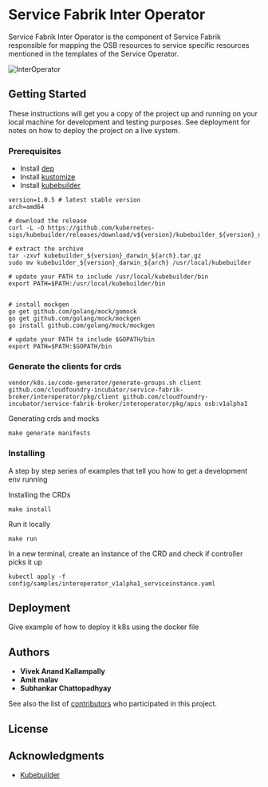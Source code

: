 # Service Fabrik Inter Operator

Service Fabrik Inter Operator is the component of Service Fabrik responsible for mapping the OSB resources to service specific resources mentioned in the templates of the Service Operator.

![InterOperator](https://github.wdf.sap.corp/I068838/service-fabrik-interoperator/blob/add-readme/images/InterOperator.png)

## Getting Started

These instructions will get you a copy of the project up and running on your local machine for development and testing purposes. See deployment for notes on how to deploy the project on a live system.

### Prerequisites

* Install [dep](https://github.com/golang/dep)
* Install [kustomize](https://github.com/kubernetes-sigs/kustomize)
* Install [kubebuilder](https://github.com/kubernetes-sigs/kubebuilder)

```
version=1.0.5 # latest stable version
arch=amd64

# download the release
curl -L -O https://github.com/kubernetes-sigs/kubebuilder/releases/download/v${version}/kubebuilder_${version}_darwin_${arch}.tar.gz

# extract the archive
tar -zxvf kubebuilder_${version}_darwin_${arch}.tar.gz
sudo mv kubebuilder_${version}_darwin_${arch} /usr/local/kubebuilder

# update your PATH to include /usr/local/kubebuilder/bin
export PATH=$PATH:/usr/local/kubebuilder/bin


# install mockgen
go get github.com/golang/mock/gomock
go get github.com/golang/mock/mockgen
go install github.com/golang/mock/mockgen

# update your PATH to include $GOPATH/bin
export PATH=$PATH:$GOPATH/bin
```
### Generate the clients for crds
```
vendor/k8s.io/code-generator/generate-groups.sh client github.com/cloudfoundry-incubator/service-fabrik-broker/interoperator/pkg/client github.com/cloudfoundry-incubator/service-fabrik-broker/interoperator/pkg/apis osb:v1alpha1
```

Generating crds and mocks

```
make generate manifests
```

### Installing

A step by step series of examples that tell you how to get a development env running

Installing the CRDs

```
make install
```

Run it locally

```
make run
```

In a new terminal, create an instance of the CRD and check if controller picks it up

```
kubectl apply -f config/samples/interoperator_v1alpha1_serviceinstance.yaml
```

## Deployment

Give example of how to deploy it k8s using the docker file

## Authors

* **Vivek Anand Kallampally**
* **Amit malav**
* **Subhankar Chattopadhyay**

See also the list of [contributors](https://github.com/cloudfoundry-incubator/service-fabrik-broker/contributors) who participated in this project.

## License


## Acknowledgments

* [Kubebuilder](https://github.com/kubernetes-sigs/kubebuilder)
